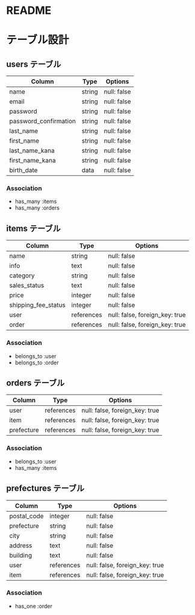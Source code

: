# README

# テーブル設計

## users テーブル

| Column                | Type   | Options     |
| --------              | ------ | ----------- |
| name                  | string | null: false |
| email                 | string | null: false |
| password              | string | null: false |
| password_confirmation | string | null: false |
| last_name             | string | null: false |
| first_name            | string | null: false |
| last_name_kana        | string | null: false |
| first_name_kana       | string | null: false |
| birth_date            | data   | null: false |

### Association

- has_many :items
- has_many :orders

## items テーブル

| Column              | Type       | Options                        |
| ------              | ------     | -----------                    |
| name                | string     | null: false                    |
| info                | text       | null: false                    |
| category            | string     | null: false                    |
| sales_status        | text       | null: false                    |
| price               | integer    | null: false                    |
| shipping_fee_status | integer    | null: false                    |
| user                | references | null: false, foreign_key: true |
| order               | references | null: false, foreign_key: true |

### Association

- belongs_to :user
- belongs_to :order

## orders テーブル

| Column      | Type       | Options                        |
| ------      | ---------- | ------------------------------ |
| user        | references | null: false, foreign_key: true |
| item        | references | null: false, foreign_key: true |
| prefecture  | references | null: false, foreign_key: true |

### Association

- belongs_to :user
- has_many   :items

## prefectures テーブル

| Column      | Type       | Options                        |
| -------     | ---------- | ------------------------------ |
| postal_code | integer    | null: false                    |
| prefecture  | string     | null: false                    |
| city        | string     | null: false                    |
| address     | text       | null: false                    |
| building    | text       | null: false                    |
| user        | references | null: false, foreign_key: true |
| item        | references | null: false, foreign_key: true |

### Association

- has_one :order